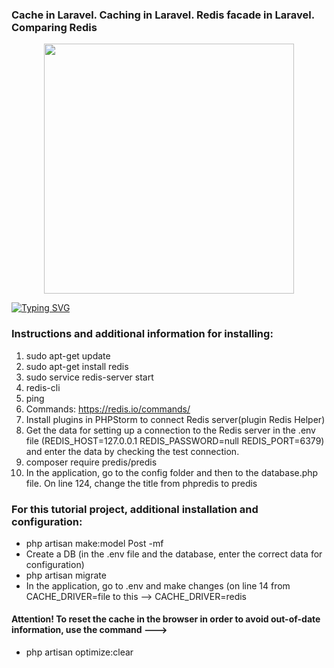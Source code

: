 ### Cache in Laravel. Caching in Laravel. Redis facade in Laravel. Comparing Redis

<p align="center"><a href="https://laravel.com" target="_blank"><img src="https://raw.githubusercontent.com/laravel/art/master/logo-lockup/5%20SVG/2%20CMYK/1%20Full%20Color/laravel-logolockup-cmyk-red.svg" width="400"></a></p>
<p align="center">
</p>
<a href="https://git.io/typing-svg"><img src="https://readme-typing-svg.herokuapp.com?font=Fira+Code&size=30&pause=1000&center=true&vCenter=true&multiline=true&width=1080&height=160&lines=I+welcome+everyone!+My+name+is+Rinat.+;I+am+engaged+in+web+development+of+back-end+applications+and;websites+and+a+little+front-end." alt="Typing SVG" /></a>

### Instructions and additional information for installing:
1. sudo apt-get update
2. sudo apt-get install redis
3. sudo service redis-server start
4. redis-cli
5. ping
6. Commands: <https://redis.io/commands/></a>
7. Install plugins in PHPStorm to connect Redis server(plugin Redis Helper)
8. Get the data for setting up a connection to the Redis server in the .env file (REDIS_HOST=127.0.0.1
   REDIS_PASSWORD=null
   REDIS_PORT=6379) and enter the data by checking the test connection.
9. composer require predis/predis
10. In the application, go to the config folder and then to the database.php file. On line 124, change the title from phpredis to predis
### For this tutorial project, additional installation and configuration:
* php artisan make:model Post -mf
* Create a DB (in the .env file and the database, enter the correct data for configuration)
* php artisan migrate
* In the application, go to .env and make changes (on line 14 from CACHE_DRIVER=file to this --> CACHE_DRIVER=redis
#### Attention! To reset the cache in the browser in order to avoid out-of-date information, use the command ---> 
* php artisan optimize:clear
